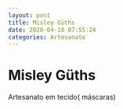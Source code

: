 ```yaml
---
layout: post
title: Misley Güths 
date: 2020-04-10 07:55:24 
categories: Artesanato
---
```


# Misley Güths 

Artesanato em tecido( máscaras)
